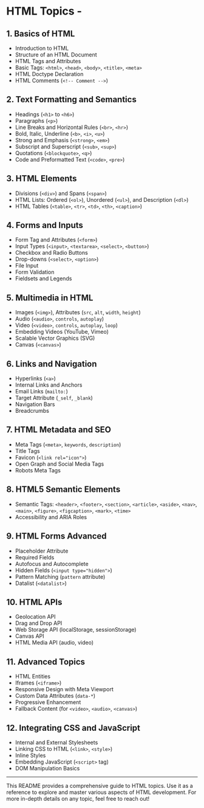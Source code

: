 # HTML Topics -

## **1. Basics of HTML**
- Introduction to HTML
- Structure of an HTML Document
- HTML Tags and Attributes
- Basic Tags: `<html>`, `<head>`, `<body>`, `<title>`, `<meta>`
- HTML Doctype Declaration
- HTML Comments (`<!-- Comment -->`)

## **2. Text Formatting and Semantics**
- Headings (`<h1>` to `<h6>`)
- Paragraphs (`<p>`)
- Line Breaks and Horizontal Rules (`<br>`, `<hr>`)
- Bold, Italic, Underline (`<b>`, `<i>`, `<u>`)
- Strong and Emphasis (`<strong>`, `<em>`)
- Subscript and Superscript (`<sub>`, `<sup>`)
- Quotations (`<blockquote>`, `<q>`)
- Code and Preformatted Text (`<code>`, `<pre>`)

## **3. HTML Elements**
- Divisions (`<div>`) and Spans (`<span>`)
- HTML Lists: Ordered (`<ol>`), Unordered (`<ul>`), and Description (`<dl>`)
- HTML Tables (`<table>`, `<tr>`, `<td>`, `<th>`, `<caption>`)

## **4. Forms and Inputs**
- Form Tag and Attributes (`<form>`)
- Input Types (`<input>`, `<textarea>`, `<select>`, `<button>`)
- Checkbox and Radio Buttons
- Drop-downs (`<select>`, `<option>`)
- File Input
- Form Validation
- Fieldsets and Legends

## **5. Multimedia in HTML**
- Images (`<img>`), Attributes (`src`, `alt`, `width`, `height`)
- Audio (`<audio>`, `controls`, `autoplay`)
- Video (`<video>`, `controls`, `autoplay`, `loop`)
- Embedding Videos (YouTube, Vimeo)
- Scalable Vector Graphics (SVG)
- Canvas (`<canvas>`)

## **6. Links and Navigation**
- Hyperlinks (`<a>`)
- Internal Links and Anchors
- Email Links (`mailto:`)
- Target Attribute (`_self`, `_blank`)
- Navigation Bars
- Breadcrumbs

## **7. HTML Metadata and SEO**
- Meta Tags (`<meta>`, `keywords`, `description`)
- Title Tags
- Favicon (`<link rel="icon">`)
- Open Graph and Social Media Tags
- Robots Meta Tags

## **8. HTML5 Semantic Elements**
- Semantic Tags: `<header>`, `<footer>`, `<section>`, `<article>`, `<aside>`, `<nav>`, `<main>`, `<figure>`, `<figcaption>`, `<mark>`, `<time>`
- Accessibility and ARIA Roles

## **9. HTML Forms Advanced**
- Placeholder Attribute
- Required Fields
- Autofocus and Autocomplete
- Hidden Fields (`<input type="hidden">`)
- Pattern Matching (`pattern` attribute)
- Datalist (`<datalist>`)

## **10. HTML APIs**
- Geolocation API
- Drag and Drop API
- Web Storage API (localStorage, sessionStorage)
- Canvas API
- HTML Media API (audio, video)

## **11. Advanced Topics**
- HTML Entities
- Iframes (`<iframe>`)
- Responsive Design with Meta Viewport
- Custom Data Attributes (`data-*`)
- Progressive Enhancement
- Fallback Content (for `<video>`, `<audio>`, `<canvas>`)

## **12. Integrating CSS and JavaScript**
- Internal and External Stylesheets
- Linking CSS to HTML (`<link>`, `<style>`)
- Inline Styles
- Embedding JavaScript (`<script>` tag)
- DOM Manipulation Basics

---

This README provides a comprehensive guide to HTML topics. Use it as a reference to explore and master various aspects of HTML development. For more in-depth details on any topic, feel free to reach out!

